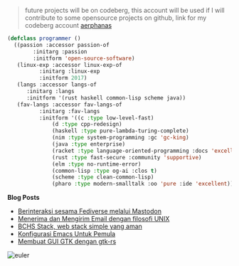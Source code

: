 > future projects will be on codeberg, this account will be used if I will contribute to some opensource projects on github, link for my codeberg account [aerphanas](https://codeberg.org/aerphanas/)
<!--
- I love making open source software and helping others 
- I have been using GNU/Linux since 2017 and have extensive experience with installation and troubleshooting.
- I am also proficient in several programming languages, with a current focus on Rust, Haskell, Common Lisp, Scheme & Java.
- Programming languages that I currently enjoy :
  - C (Low Level and Fastest Language)
  - D (C++ Redesign that i like)
  - Haskell (Pure Function Lambda Calculus base, Turing Complete)
  - Nim (Good syntax, System Programming, GC King)
  - Java (Enterprise $)
  - Racket (Good Documentation, Language-Oriented Programming Language)
  - Rust (Fast & Safe, Nice Community)
  - Elm (No Runtime Error)
  - Common LISP (OG AI Programming Language, CLOS)
  - Scheme (Clean version of Common Lisp)
  - Pharo (Modern Smalltalk implementation, Pure Object Oriented, great IDE)

-->

```lisp
(defclass programmer ()
  ((passion :accessor passion-of
	    :initarg :passion
	    :initform 'open-source-software)
   (linux-exp :accessor linux-exp-of
	      :initarg :linux-exp
	      :initform 2017)
   (langs :accessor langs-of
	  :initarg :langs
	  :initform '(rust haskell common-lisp scheme java))
   (fav-langs :accessor fav-langs-of
	      :initarg :fav-langs
	      :initform '((c :type low-level-fast)
			  (d :type cpp-redesign)
			  (haskell :type pure-lambda-turing-complete)
			  (nim :type system-programming :gc 'gc-king)
			  (java :type enterprise)
			  (racket :type language-oriented-programming :docs 'excellent)
			  (rust :type fast-secure :community 'supportive)
			  (elm :type no-runtime-error)
			  (common-lisp :type og-ai :clos t)
			  (scheme :type clean-common-lisp)
			  (pharo :type modern-smalltalk :oo 'pure :ide 'excellent)))))
```

**Blog Posts**

<!--START_SECTION:feed-->
* [Berinteraksi sesama Fediverse melalui Mastodon](https:&#x2F;&#x2F;aerphanas.github.io&#x2F;posts&#x2F;2023-06-19-Berinteraksi_sesama_Fediverse_melalui_Mastodon.html)
* [Menerima dan Mengirim Email dengan filosofi UNIX](https:&#x2F;&#x2F;aerphanas.github.io&#x2F;posts&#x2F;2023-06-11-Menerima_dan_Mengirim_Email_dengan_filosofi_UNIX.html)
* [BCHS Stack, web stack simple yang aman](https:&#x2F;&#x2F;aerphanas.github.io&#x2F;posts&#x2F;2023-06-05-BCHS_Stack%2C_web_stack_simple_yang_aman.html)
* [Konfigurasi Emacs Untuk Pemula](https:&#x2F;&#x2F;aerphanas.github.io&#x2F;posts&#x2F;2023-05-27-Konfiguras_Emacs_Untuk_Pemula.html)
* [Membuat GUI GTK dengan gtk-rs](https:&#x2F;&#x2F;aerphanas.github.io&#x2F;posts&#x2F;2023-05-11-Membuat_GUI_GTK_dengan_gtk-rs.html)
<!--END_SECTION:feed-->

![euler](https://projecteuler.net/profile/aerphanas.png)
